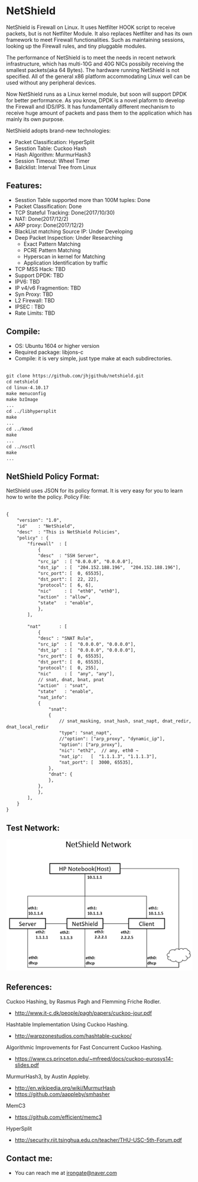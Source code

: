 **NetShield**
=====================

NetShield is Firewall on Linux. It uses Netfilter HOOK script to receive packets, but is not Netfilter Module. It also replaces Netfilter and has its own framework to meet Firewall functionalities. Such as maintaining sessions, looking up the Firewall rules, and tiny pluggable modules.

The performance of NetShield is to meet the needs in recent network infrastructure, which has multi-10G and 40G NICs possibily receiving the smallest packets(aka 64 Bytes). The hardware running NetShield is not specified. All of the general x86 platform accommodating Linux well can be used without any peripheral devices.

Now NetShield runs as a Linux kernel module, but soon will support DPDK for better performance. As you know, DPDK is a novel plaform to develop the Firewall and IDS/IPS. It has fundamentally different mechanism to receive huge amount of packets and pass them to the application which has mainly its own purpose.

NetShield adopts brand-new technologies:
* Packet Classification: HyperSplit
* Sesstion Table: Cuckoo Hash
* Hash Algorithm: MurmurHash3
* Session Timeout: Wheel Timer
* Balcklist: Interval Tree from Linux

## Features:

* Sesstion Table supported more than 100M tuples: Done
* Packet Classification: Done
* TCP Stateful Tracking: Done(2017/10/30)
* NAT: Done(2017/12/2)
* ARP proxy: Done(2017/12/2)
* BlackList matching Source IP: Under Developing
* Deep Packet Inspection: Under Researching
	- Exact Pattern Matching
 	- PCRE Pattern Matching
 	- Hyperscan in kernel for Matching
 	- Application Identification by traffic 
* TCP MSS Hack: TBD
* Support DPDK: TBD
* IPV6: TBD
* IP v4/v6 Fragmention: TBD
* Syn Proxy: TBD
* L2 Firewall: TBD
* IPSEC : TBD
* Rate Limits: TBD

## Compile: 

* OS: Ubuntu 1604 or higher version
* Required package: libjons-c
* Compile: it is very simple, just type make at each subdirectories.
<pre><code>
git clone https://github.com/jhjgithub/netshield.git
cd netshield
cd linux-4.10.17
make menuconfig
make bzImage
...
cd ../libhypersplit
make
...
cd ../kmod
make
...
cd ../nsctl
make
...
</code></pre>

## NetShield Policy Format:

NetShield uses JSON for its policy format. It is very easy for you to learn how to write the policy.
Policy File:
<pre><code>
{
	"version": "1.0",
	"id" 	: "NetShield",
	"desc" 	: "This is NetShield Policies",
	"policy" : {
		"firewall" 	: [
			{
			"desc" 	: "SSH Server",
			"src_ip"  : [ "0.0.0.0", "0.0.0.0"],
			"dst_ip"  : [  "204.152.188.196",  "204.152.188.196"],
			"src_port": [  0, 65535],
			"dst_port": [  22, 22],
			"protocol": [  6, 6],
			"nic"     : [  "eth0", "eth0"],
			"action"  : "allow",
			"state"   : "enable",
			},
		],

		"nat"  		: [
			{
			"desc" : "SNAT Rule",
			"src_ip"  : [  "0.0.0.0", "0.0.0.0"],
			"dst_ip"  : [  "0.0.0.0", "0.0.0.0"],
			"src_port": [  0, 65535],
			"dst_port": [  0, 65535],
			"protocol": [  0, 255],
			"nic"     : [  "any", "any"],
			// snat, dnat, bnat, pnat
			"action"  : "snat",		
			"state"   : "enable",
			"nat_info": 
			{
				"snat": 
				{
					// snat_masking, snat_hash, snat_napt, dnat_redir, dnat_local_redir
					"type": "snat_napt", 
					//"option": ["arp_proxy", "dynamic_ip"],
					"option": ["arp_proxy"],
					"nic": "eth2",	// any, eth0 ~
					"nat_ip":   [  "1.1.1.3", "1.1.1.3"],
					"nat_port": [  3000, 65535],
				},
				"dnat": {
				},
			},
			},
		],
	}
}
</code></pre>

## Test Network:
![Alt text](netshield_network.png?raw=true "Test Network")

## References: 

Cuckoo Hashing, by Rasmus Pagh and Flemming Friche Rodler. 
- http://www.it-c.dk/people/pagh/papers/cuckoo-jour.pdf

Hashtable Implementation Using Cuckoo Hashing. 
- http://warpzonestudios.com/hashtable-cuckoo/

Algorithmic Improvements for Fast Concurrent Cuckoo Hashing.
- https://www.cs.princeton.edu/~mfreed/docs/cuckoo-eurosys14-slides.pdf

MurmurHash3, by Austin Appleby. 
- http://en.wikipedia.org/wiki/MurmurHash
- https://github.com/aappleby/smhasher

MemC3
- https://github.com/efficient/memc3

HyperSplit
- http://security.riit.tsinghua.edu.cn/teacher/THU-USC-5th-Forum.pdf

## Contact me:

* You can reach me at irongate@naver.com


